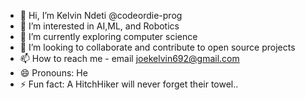 - 👋 Hi, I’m Kelvin Ndeti @codeordie-prog
- 👀 I’m interested in AI,ML, and Robotics
- 🌱 I’m currently exploring computer science
- 💞️ I’m looking to collaborate and contribute to open source projects
- 📫 How to reach me - email joekelvin692@gmail.com
- 😄 Pronouns: He
- ⚡ Fun fact: A HitchHiker will never forget their towel..

<!---
codeordie-prog/codeordie-prog is a ✨ special ✨ repository because its `README.md` (this file) appears on your GitHub profile.
You can click the Preview link to take a look at your changes.
--->
